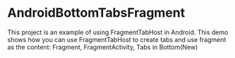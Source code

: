 AndroidBottomTabsFragment
=========================

This project is an example of using FragmentTabHost in Android.
This demo shows how you can use FragmentTabHost to create tabs and use fragment as the content: Fragment, FragmentActivity, Tabs in Bottom(New)
